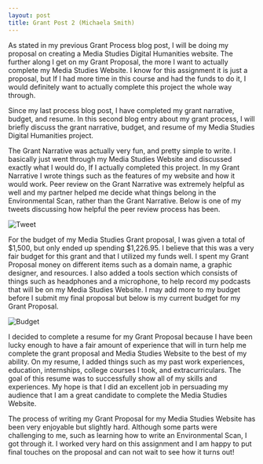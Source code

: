 ```yaml
---
layout: post
title: Grant Post 2 (Michaela Smith)
---
```

 As stated in my previous Grant Process blog post, I will be doing my proposal on creating a Media Studies Digital Humanities website. The further along I get on my Grant Proposal, the more I want to actually complete my Media Studies Website. I know for this assignment it is just a proposal, but If I had more time in this course and had the funds to do it, I would definitely want to actually complete this project the whole way through. 

  Since my last process blog post, I have completed my grant narrative, budget, and resume. In this second blog entry about my grant process, I will briefly discuss the grant narrative, budget, and resume of my Media Studies Digital Humanities project. 

  The Grant Narrative was actually very fun, and pretty simple to write. I basically just went through my Media Studies Website and discussed exactly what I would do, If I actually completed this project. In my Grant Narrative I wrote things such as the features of my website and how it would work. Peer review on the Grant Narrative was extremely helpful as well and my partner helped me decide what things belong in the Environmental Scan, rather than the Grant Narrative. Below is one of my tweets discussing how helpful the peer review process has been. 
  
  ![Tweet](https://mmsi7.github.io/Mmsi7/images/IMG-0333.jpg)
  
  For the budget of my Media Studies Grant proposal, I was given a total of $1,500, but only ended up spending $1,226.95. I believe that this was a very fair budget for this grant and that I utilized my funds well. I spent my Grant Proposal money on different items such as a domain name, a graphic designer, and resources. I also added a tools section which consists of things such as headphones and a microphone, to help record my podcasts that will be on my Media Studies Website. I may add more to my budget before I submit my final proposal but below is my current budget for my Grant Proposal. 
  
  ![Budget](https://mmsi7.github.io/Mmsi7/images/Budget.png)
  
  I decided to complete a resume for my Grant Proposal because I have been lucky enough to have a fair amount of experience that will in turn help me complete the grant proposal and Media Studies Website to the best of my ability. On my resume, I added things such as my past work experiences, education, internships, college courses I took, and extracurriculars. The goal of this resume was to successfully show all of my skills and experiences. My hope is that I did an excellent job in persuading my audience that I am a great candidate to complete the Media Studies Website. 
    
  The process of writing my Grant Proposal for my Media Studies Website has been very enjoyable but slightly hard. Although some parts were challenging to me, such as learning how to write an Environmental Scan, I got through it. I worked very hard on this assignment and I am happy to put final touches on the proposal and can not wait to see how it turns out! 

